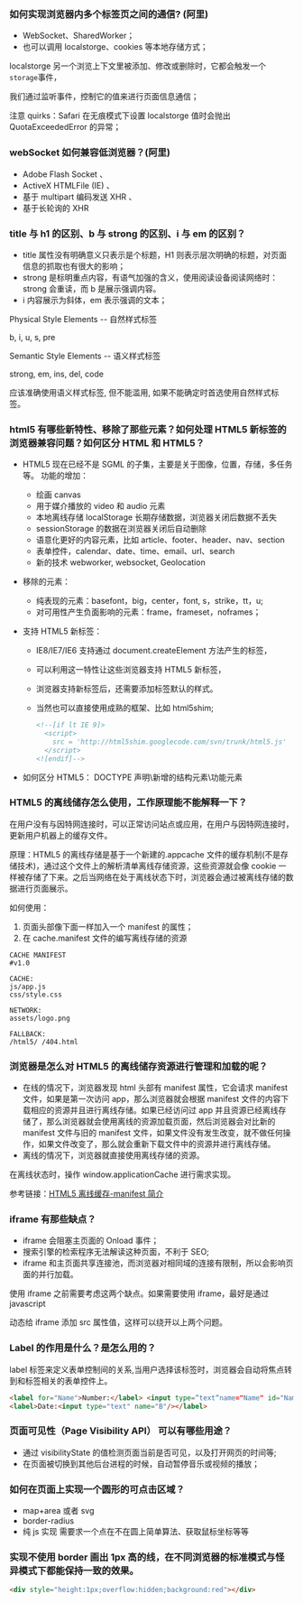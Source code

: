 ### 如何实现浏览器内多个标签页之间的通信? (阿里)

- WebSocket、SharedWorker；
- 也可以调用 localstorge、cookies 等本地存储方式；

localstorge 另一个浏览上下文里被添加、修改或删除时，它都会触发一个`storage`事件，

我们通过监听事件，控制它的值来进行页面信息通信；

注意 quirks：Safari 在无痕模式下设置 localstorge 值时会抛出 QuotaExceededError 的异常；



### webSocket 如何兼容低浏览器？(阿里)

- Adobe Flash Socket 、
- ActiveX HTMLFile (IE) 、
- 基于 multipart 编码发送 XHR 、
- 基于长轮询的 XHR



### title 与 h1 的区别、b 与 strong 的区别、i 与 em 的区别？

- title 属性没有明确意义只表示是个标题，H1 则表示层次明确的标题，对页面信息的抓取也有很大的影响；
- strong 是标明重点内容，有语气加强的含义，使用阅读设备阅读网络时：strong 会重读，而 b 是展示强调内容。
- i 内容展示为斜体，em 表示强调的文本；

Physical Style Elements -- 自然样式标签

b, i, u, s, pre

Semantic Style Elements -- 语义样式标签

strong, em, ins, del, code

应该准确使用语义样式标签, 但不能滥用, 如果不能确定时首选使用自然样式标签。



### html5 有哪些新特性、移除了那些元素？如何处理 HTML5 新标签的浏览器兼容问题？如何区分 HTML 和 HTML5？

- HTML5 现在已经不是 SGML 的子集，主要是关于图像，位置，存储，多任务等。
功能的增加：

  - 绘画 canvas
  - 用于媒介播放的 video 和 audio 元素
  - 本地离线存储 localStorage 长期存储数据，浏览器关闭后数据不丢失
  - sessionStorage 的数据在浏览器关闭后自动删除
  - 语意化更好的内容元素，比如 article、footer、header、nav、section
  - 表单控件，calendar、date、time、email、url、search
  - 新的技术 webworker, websocket, Geolocation
- 移除的元素：
  
  - 纯表现的元素：basefont，big，center，font, s，strike，tt，u;
  - 对可用性产生负面影响的元素：frame，frameset，noframes；
- 支持 HTML5 新标签：

  - IE8/IE7/IE6 支持通过 document.createElement 方法产生的标签，
  - 可以利用这一特性让这些浏览器支持 HTML5 新标签，
  - 浏览器支持新标签后，还需要添加标签默认的样式。
  - 当然也可以直接使用成熟的框架、比如 html5shim;

    ```html
    <!--[if lt IE 9]>
      <script>
        src = 'http://html5shim.googlecode.com/svn/trunk/html5.js'
      </script>
    <![endif]-->
    ```

- 如何区分 HTML5： DOCTYPE 声明\新增的结构元素\功能元素



### HTML5 的离线储存怎么使用，工作原理能不能解释一下？

在用户没有与因特网连接时，可以正常访问站点或应用，在用户与因特网连接时，更新用户机器上的缓存文件。

原理：HTML5 的离线存储是基于一个新建的.appcache 文件的缓存机制(不是存储技术)，通过这个文件上的解析清单离线存储资源，这些资源就会像 cookie 一样被存储了下来。之后当网络在处于离线状态下时，浏览器会通过被离线存储的数据进行页面展示。

如何使用：

1. 页面头部像下面一样加入一个 manifest 的属性；
2. 在 cache.manifest 文件的编写离线存储的资源

```
CACHE MANIFEST
#v1.0

CACHE:
js/app.js
css/style.css

NETWORK:
assets/logo.png

FALLBACK:
/html5/ /404.html
```


### 浏览器是怎么对 HTML5 的离线储存资源进行管理和加载的呢？

- 在线的情况下，浏览器发现 html 头部有 manifest 属性，它会请求 manifest 文件，如果是第一次访问 app，那么浏览器就会根据 manifest 文件的内容下载相应的资源并且进行离线存储。如果已经访问过 app 并且资源已经离线存储了，那么浏览器就会使用离线的资源加载页面，然后浏览器会对比新的 manifest 文件与旧的 manifest 文件，如果文件没有发生改变，就不做任何操作，如果文件改变了，那么就会重新下载文件中的资源并进行离线存储。
- 离线的情况下，浏览器就直接使用离线存储的资源。

在离线状态时，操作 window.applicationCache 进行需求实现。

参考链接：[HTML5 离线缓存-manifest 简介](https://yanhaijing.com/html/2014/12/28/html5-manifest/)



### iframe 有那些缺点？

- iframe 会阻塞主页面的 Onload 事件；
- 搜索引擎的检索程序无法解读这种页面，不利于 SEO;
- iframe 和主页面共享连接池，而浏览器对相同域的连接有限制，所以会影响页面的并行加载。

使用 iframe 之前需要考虑这两个缺点。如果需要使用 iframe，最好是通过 javascript

动态给 iframe 添加 src 属性值，这样可以绕开以上两个问题。



### Label 的作用是什么？是怎么用的？

label 标签来定义表单控制间的关系,当用户选择该标签时，浏览器会自动将焦点转到和标签相关的表单控件上。

```html
<label for="Name">Number:</label> <input type=“text“name="Name" id="Name"/>
<label>Date:<input type="text" name="B"/></label>
```



### 页面可见性（Page Visibility API） 可以有哪些用途？

- 通过 visibilityState 的值检测页面当前是否可见，以及打开网页的时间等;
- 在页面被切换到其他后台进程的时候，自动暂停音乐或视频的播放；



### 如何在页面上实现一个圆形的可点击区域？

- map+area 或者 svg
- border-radius
- 纯 js 实现 需要求一个点在不在圆上简单算法、获取鼠标坐标等等



### 实现不使用 border 画出 1px 高的线，在不同浏览器的标准模式与怪异模式下都能保持一致的效果。

```html
<div style="height:1px;overflow:hidden;background:red"></div>
```
